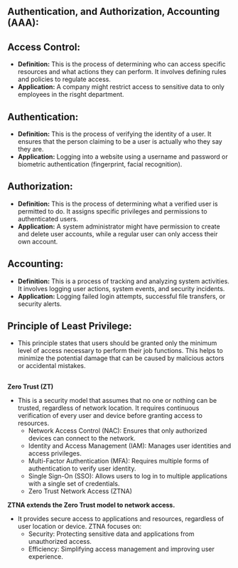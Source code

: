 ## Authentication, and Authorization, Accounting (AAA):

## Access Control:
- **Definition:**  This is the process of determining who can access specific resources and what actions they can perform. It involves defining rules and policies to regulate access.
- **Application:** A company might restrict access to sensitive data to only employees in the risght department.

## Authentication:
- **Definition:**  This is the process of verifying the identity of a user. It ensures that the person claiming to be a user is actually who they say they are.
- **Application:**  Logging into a website using a username and password or biometric authentication (fingerprint, facial recognition).

## Authorization:
- **Definition:**  This is the process of determining what a verified user is permitted to do. It assigns specific privileges and permissions to authenticated users.
- **Application:** A system administrator might have permission to create and delete user accounts, while a regular user can only access their own account.

## Accounting:
- **Definition:**  This is a process of tracking and analyzing system activities. It involves logging user actions, system events, and security incidents.
- **Application:** Logging failed login attempts, successful file transfers, or security alerts.

## Principle of Least Privilege:
 - This principle states that users should be granted only the minimum level of access necessary to perform their job functions. This helps to minimize the potential damage that can be caused by malicious actors or accidental mistakes.


##
**Zero Trust (ZT)**

- This is a security model that assumes that no one or nothing can be trusted, regardless of network location. It requires continuous verification of every user and device before granting access to resources.
  - Network Access Control (NAC): Ensures that only authorized devices can connect to the network.
  - Identity and Access Management (IAM): Manages user identities and access privileges.
  - Multi-Factor Authentication (MFA): Requires multiple forms of authentication to verify user identity.
  - Single Sign-On (SSO): Allows users to log in to multiple applications with a single set of credentials.
  - Zero Trust Network Access (ZTNA)

**ZTNA extends the Zero Trust model to network access.**
- It provides secure access to applications and resources, regardless of user location or device. ZTNA focuses on:
   - Security: Protecting sensitive data and applications from unauthorized access.
   - Efficiency: Simplifying access management and improving user experience.

